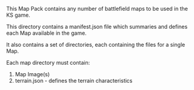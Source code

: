 This Map Pack contains any number of battlefield maps to be used in the KS game.

This directory contains a manifest.json file which summaries and defines each Map available in the game.

It also contains a set of directories, each containing the files for a single Map.

Each map directory must contain:
1) Map Image(s)
2) terrain.json - defines the terrain characteristics